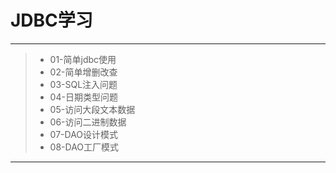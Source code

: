 # JDBC学习

------

> * 01-简单jdbc使用
> * 02-简单增删改查
> * 03-SQL注入问题
> * 04-日期类型问题	
> * 05-访问大段文本数据
> * 06-访问二进制数据
> * 07-DAO设计模式
> * 08-DAO工厂模式

------
